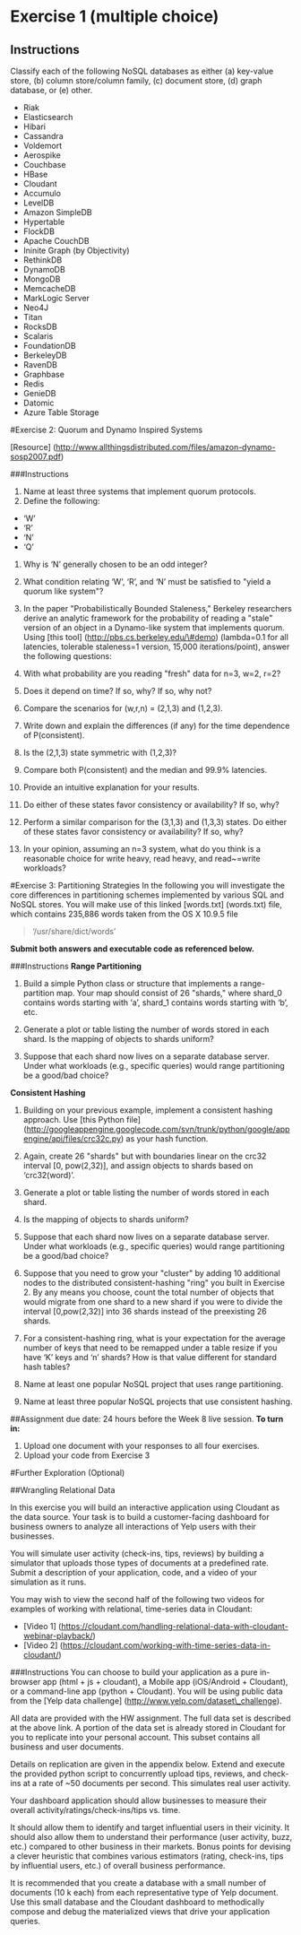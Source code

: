 Exercise 1 (multiple choice)
============================

Instructions
------------

Classify each of the following NoSQL databases as either (a) key-value store,
(b) column store/column family, (c) document store, (d) graph database, or (e)
other.

* Riak  
* Elasticsearch  
* Hibari  
* Cassandra  
* Voldemort  
* Aerospike  
* Couchbase  
* HBase  
* Cloudant  
* Accumulo  
* LevelDB  
* Amazon SimpleDB  
* Hypertable  
* FlockDB  
* Apache CouchDB  
* Ininite Graph (by Objectivity)  
* RethinkDB  
* DynamoDB  
* MongoDB  
* MemcacheDB  
* MarkLogic Server  
* Neo4J  
* Titan  
* RocksDB  
* Scalaris  
* FoundationDB  
* BerkeleyDB  
* RavenDB  
* Graphbase  
* Redis  
* GenieDB  
* Datomic  
* Azure Table Storage  

#Exercise 2: Quorum and Dynamo Inspired Systems

[Resource] (http://www.allthingsdistributed.com/files/amazon-dynamo-sosp2007.pdf)

###Instructions 
1. Name at least three systems that implement quorum protocols. 
1. Define the following: 
  * ‘W’ 
  * ‘R’ 
  * ‘N’ 
  * ‘Q’ 
1. Why is ‘N’ generally chosen to be an odd
integer? 
1. What condition relating ‘W’, ‘R’, and ‘N’ must be satisfied to "yield a quorum like system"? 
1. In the paper "Probabilistically Bounded Staleness,"
Berkeley researchers derive an analytic framework for the probability of reading a "stale" version of an object in a Dynamo-like system that implements quorum.
Using [this tool] (http://pbs.cs.berkeley.edu/\#demo) (lambda=0.1 for all latencies, tolerable staleness=1 version, 15,000 iterations/point), answer the following questions: 

  1. With what probability are you reading "fresh" data for n=3, w=2, r=2? 
  1. Does it depend on time? If so, why? If so, why not? 
  1. Compare the scenarios for (w,r,n) = (2,1,3) and (1,2,3). 
  1. Write down and explain the differences (if any) for the time dependence of P(consistent). 
  1. Is the (2,1,3) state symmetric with (1,2,3)? 
  1. Compare both P(consistent) and the median and 99.9% latencies. 
  1. Provide an intuitive explanation for your results. 
  1. Do either of these states favor consistency or availability? If so, why? 
  1. Perform a similar comparison for the (3,1,3) and (1,3,3) states. Do either of these states favor consistency or availability? If so, why? 
  1. In your opinion, assuming an n=3
system, what do you think is a reasonable choice for write heavy, read heavy, and read\~=write workloads? 

#Exercise 3: Partitioning Strategies 
In the following you will investigate the core differences in partitioning schemes implemented by
various SQL and NoSQL stores. You will make use of this linked [words.txt] (words.txt) file, which contains 235,886 words taken from the OS X 10.9.5 file 
>‘/usr/share/dict/words’ 

**Submit both answers and executable code as referenced
below.**


###Instructions 
**Range Partitioning**  

1. Build a simple Python class or structure that implements a range-partition map. Your map should consist of 26 "shards," where shard\_0 contains words starting with ‘a’, shard\_1 contains words
starting with ‘b’, etc. 

1. Generate a plot or table listing the number of words
stored in each shard. Is the mapping of objects to shards uniform? 

1. Suppose that each shard now lives on a separate database server. Under what workloads (e.g.,
specific queries) would range partitioning be a good/bad choice? 

**Consistent Hashing** 

1. Building on your previous example, implement a consistent hashing approach. Use [this Python file] (http://googleappengine.googlecode.com/svn/trunk/python/google/appengine/api/files/crc32c.py)
as your hash function. 

1. Again, create 26 "shards" but with boundaries linear on the crc32 interval [0, pow(2,32)], and assign objects to shards based on ‘crc32(word)’. 

1. Generate a plot or table listing the number of words stored in each shard. 

1. Is the mapping of objects to shards uniform? 

1. Suppose that each shard now lives on a separate database server. Under what workloads (e.g., specific queries) would range partitioning be a good/bad choice? 

1. Suppose that you need to grow your "cluster" by adding 10 additional nodes to the distributed consistent-hashing "ring" you built in Exercise 2. By any means you choose, count the total number of objects that would migrate from one shard to a new shard if you were to divide the interval [0,pow(2,32)] into 36 shards instead of the preexisting 26 shards. 

1. For a consistent-hashing ring, what is your expectation for the average number of keys that need to be remapped under a table resize if you have ‘K’ keys and ‘n’ shards? How is that value different for standard hash tables? 

1. Name at least one popular NoSQL project that uses range partitioning. 

1. Name at least three popular NoSQL projects that use consistent hashing. 

##Assignment due date: 24 hours before the Week 8 live session. 
**To turn in:** 
 
1. Upload one document with your responses to all four exercises.  
1. Upload your code from Exercise 3

#Further Exploration (Optional)

##Wrangling Relational Data 

In this exercise you will build an interactive application using Cloudant as the data source. Your task is to build a customer-facing dashboard for
business owners to analyze all interactions of Yelp users with their businesses. 

You will simulate user activity (check-ins, tips, reviews) by building a simulator that uploads those types of documents at a predefined rate. Submit a
description of your application, code, and a video of your simulation as it runs. 

You may wish to view the second half of the following two videos for
examples of working with relational, time-series data in Cloudant:

* [Video 1] (https://cloudant.com/handling-relational-data-with-cloudant-webinar-playback/)
* [Video 2] (https://cloudant.com/working-with-time-series-data-in-cloudant/)

###Instructions 
You can choose to build your application as a pure in-browser app (html + js + cloudant), a Mobile app (iOS/Android + Cloudant), or a command-line app (python + Cloudant). You will be using public data from the [Yelp data challenge] (http://www.yelp.com/dataset\_challenge). 

All data are provided with the HW assignment. The full data set is described at the above link. A portion of the data set is already stored in Cloudant for you to replicate into your personal account. This subset contains all business and user documents. 

Details on replication are given in the appendix below. Extend and execute the provided python script to concurrently upload tips, reviews, and check-ins at a rate of \~50 documents per second. This simulates real user activity. 

Your dashboard application should allow businesses to measure their overall activity/ratings/check-ins/tips vs. time. 

It should allow them to identify and target influential users in their vicinity. It should also allow them to understand their performance (user activity, buzz, etc.) compared to other business in their markets. Bonus points for devising a clever heuristic that
combines various estimators (rating, check-ins, tips by influential users, etc.) of overall business performance. 

It is recommended that you create a database
with a small number of documents (10 k each) from each representative type of Yelp document. Use this small database and the Cloudant dashboard to methodically compose and debug the materialized views that drive your application queries.
